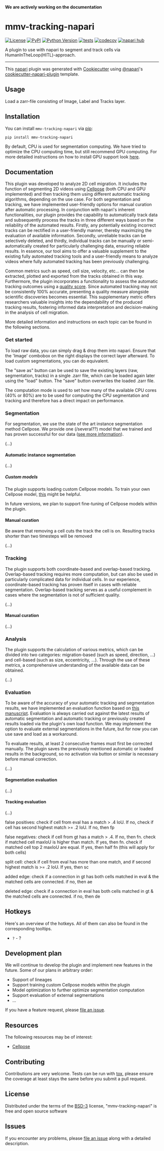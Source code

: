 **We are actively working on the documentation**

# mmv-tracking-napari

[![License](https://img.shields.io/pypi/l/mmv-tracking-napari.svg?color=green)](https://github.com/MMV-Lab/mmv-tracking-napari/raw/main/LICENSE)
[![PyPI](https://img.shields.io/pypi/v/mmv-tracking-napari.svg?color=green)](https://pypi.org/project/mmv-tracking-napari)
[![Python Version](https://img.shields.io/pypi/pyversions/mmv-tracking-napari.svg?color=green)](https://python.org)
[![tests](https://github.com/MMV-Lab/mmv-tracking-napari/workflows/tests/badge.svg)](https://github.com/MMV-Lab/mmv-tracking-napari/actions)
[![codecov](https://codecov.io/gh/MMV-Lab/mmv-tracking-napari/branch/main/graph/badge.svg)](https://codecov.io/gh/MMV-Lab/mmv-tracking-napari)
[![napari hub](https://img.shields.io/endpoint?url=https://api.napari-hub.org/shields/mmv-tracking-napari)](https://napari-hub.org/plugins/mmv-tracking-napari)

A plugin to use with napari to segment and track cells via HumanInTheLoop(HITL)-approach.

----------------------------------

This [napari] plugin was generated with [Cookiecutter] using [@napari]'s [cookiecutter-napari-plugin] template.

## Usage
Load a zarr-file consisting of Image, Label and Tracks layer.

## Installation

You can install `mmv-tracking-napari` via [pip]:

    pip install mmv-tracking-napari


By default, CPU is used for segmentation computing. We have tried to optimize the CPU computing time, but still recommend GPU computing. For more detailed instructions on how to install GPU support look [here](https://github.com/MouseLand/cellpose#gpu-version-cuda-on-windows-or-linux).

<!-- 

To install latest development version :

    pip install git+https://github.com/MMV-Lab/mmv-tracking-napari.git -->


## Documentation
This plugin was developed to analyze 2D cell migration. It includes the function of segmenting 2D videos using [Cellpose](https://github.com/MouseLand/cellpose) (both CPU and GPU implemented) and then tracking them using different automatic tracking algorithms, depending on the use case. For both segmentation and tracking, we have implemented user-friendly options for manual curation after automatic processing. In conjunction with napari's inherent functionalities, our plugin provides the capability to automatically track data and subsequently process the tracks in three different ways based on the reliability of the automated results. Firstly, any potentially existing incorrect tracks can be rectified in a user-friendly manner, thereby maximizing the evaluation of available information. Secondly, unreliable tracks can be selectively deleted, and thirdly, individual tracks can be manually or semi-automatically created for particularly challenging data, ensuring reliable results. In essence, our tool aims to offer a valuable supplement to the existing fully automated tracking tools and a user-friendly means to analyze videos where fully automated tracking has been previously challenging.

Common metrics such as speed, cell size, velocity, etc... can then be extracted, plotted and exported from the tracks obtained in this way. Furthermore, the plugin incorporates a functionality to assess the automatic tracking outcomes using a [quality score](https://doi.org/10.1371/journal.pone.0144959). Since automated tracking may not be consistently 100% accurate, presenting a quality measure alongside scientific discoveries becomes essential. This supplementary metric offers researchers valuable insights into the dependability of the produced tracking results, fostering informed data interpretation and decision-making in the analysis of cell migration.

More detailed information and instructions on each topic can be found in the following sections.

### Get started

To load raw data, you can simply drag & drop them into napari. Ensure that the 'Image' combobox on the right displays the correct layer afterward. To load custom segmentations, you can do equivalent.

The "save as" button can be used to save the existing layers (raw, segmentation, tracks) in a single .zarr file, which can be loaded again later using the "load" button. The "save" button overwrites the loaded .zarr file.

The computation mode is used to set how many of the available CPU cores (40% or 80%) are to be used for computing the CPU segmentation and tracking and therefore has a direct impact on performance.


### Segmentation

For segmentation, we use the state of the art instance segmentation method Cellpose. We provide one (/several??) model that we trained and has proven successful for our data ([see more information](https://doi.org/10.1038/s41467-023-43765-3)).

(...)



#### Automatic instance segmentation

(...)

##### Custom models

The plugin supports loading custom Cellpose models. To train your own Cellpose model, [this](https://cellpose.readthedocs.io/en/latest/train.html) might be helpful.

In future versions, we plan to support fine-tuning of Cellpose models within the plugin. 


#### Manual curation

Be aware that removing a cell cuts the track the cell is on. Resulting tracks shorter than two timesteps will be removed

(...)

### Tracking

The plugin supports both coordinate-based and overlap-based tracking. Overlap-based tracking requires more computation, but can also be used in particularly complicated data for individual cells.
In our experience, coordinate-based tracking has proven itself in cases with reliable segmentation. Overlap-based tracking serves as a useful complement in cases where the segmentation is not of sufficient quality.

(...)

#### Manual curation

(...)

### Analysis

The plugin supports the calculation of various metrics, which can be divided into two categories: migration-based (such as speed, direction, ...) and cell-based (such as size, eccentricity, ...). Through the use of these metrics, a comprehensive understanding of the available data can be obtained.

(...)

### Evaluation

To be aware of the accuracy of your automatic tracking and segmentation results, we have implemented an evaluation function based on [this manuscript](https://doi.org/10.1371/journal.pone.0144959). Evaluation is always carried out against the latest results of automatic segmentation and automatic tracking or previously created results loaded via the plugin's own load function. We may implement the option to evaluate external segmentations in the future, but for now you can use save and load as a workaround.

To evaluate results, at least 2 consecutive frames must first be corrected manually. The plugin saves the previously mentioned automatic or loaded results in the background, so no activation via button or similar is necessary before manual correction.

(...)


#### Segmentation evaluation

(...)

#### Tracking evaluation

(...)

false positives:
	check if cell from eval has a match > .4 IoU. If no, check if cell has second highest match >= .2 IoU. If no, then fp
	
false negatives:
	check if cell from gt has a match > .4. If no, then fn.
	check if matched cell maxIoU is higher than match. If yes, then fn.
	check if matched cell top 2 maxIoU are equal. If yes, then half fn (this will apply for both cells)
	
split cell:
	check if cell from eval has more than one match, and if second highest match is >= .2 IoU. If yes, then sc
	
added edge:
	check if a connection in gt has both cells matched in eval & the matched cells are connected. if no, then ae
	
deleted edge:
	check if a connection in eval has both cells matched in gt & the matched cells are connected. if no, then de


## Hotkeys

Here's an overview of the hotkeys. All of them can also be found in the corresponding tooltips. 

- `?` - ? 

## Development plan

We will continue to develop the plugin and implement new features in the future. Some of our plans in arbitrary order:

- Support of lineages
- Support training custom Cellpose models within the plugin
- Model optimization to further optimize segmentation computation
- Support evaluation of external segmentations
- ...

If you have a feature request, please [file an issue].

## Resources

The following resources may be of interest:

- [Cellpose]()

## Contributing

Contributions are very welcome. Tests can be run with [tox], please ensure
the coverage at least stays the same before you submit a pull request.

## License

Distributed under the terms of the [BSD-3] license,
"mmv-tracking-napari" is free and open source software

## Issues

If you encounter any problems, please [file an issue] along with a detailed description.

[napari]: https://github.com/napari/napari
[Cookiecutter]: https://github.com/audreyr/cookiecutter
[@napari]: https://github.com/napari
[MIT]: http://opensource.org/licenses/MIT
[BSD-3]: http://opensource.org/licenses/BSD-3-Clause
[GNU GPL v3.0]: http://www.gnu.org/licenses/gpl-3.0.txt
[GNU LGPL v3.0]: http://www.gnu.org/licenses/lgpl-3.0.txt
[Apache Software License 2.0]: http://www.apache.org/licenses/LICENSE-2.0
[Mozilla Public License 2.0]: https://www.mozilla.org/media/MPL/2.0/index.txt
[cookiecutter-napari-plugin]: https://github.com/napari/cookiecutter-napari-plugin

[file an issue]: https://github.com/MMV-Lab/mmv-tracking-napari/issues

[napari]: https://github.com/napari/napari
[tox]: https://tox.readthedocs.io/en/latest/
[pip]: https://pypi.org/project/pip/
[PyPI]: https://pypi.org/

